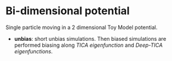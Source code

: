 # Bi-dimensional potential  
  
Single particle moving in a 2 dimensional Toy Model potential.  

-   **unbias**: short unbias simulations. Then biased simulations are performed biasing along *TICA eigenfunction* and *Deep-TICA eigenfunctions*. 